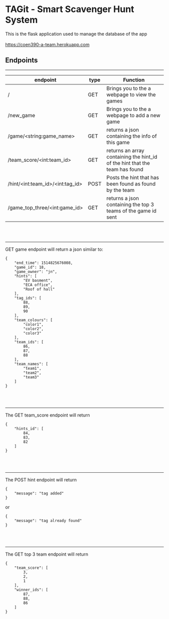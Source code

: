 # TAGit - Smart Scavenger Hunt System

This is the flask application used to manage the database of the app
<br><br>
https://coen390-a-team.herokuapp.com

## Endpoints
***
| endpoint                              | type   | Function                                                       |
| --------------------------------------|--------|----------------------------------------------------------------|
| /                                     | GET    | Brings you to the a webpage to view the games                  |
| /new_game                             | GET    | Brings you to the a webpage to add a new game                  |
| /game/\<string:game_name\>            | GET    | returns a json containing the info of this game                |
| /team_score/\<int:team_id\>           | GET    | returns an array containing the hint_id of the hint that the team has found |
| /hint/\<int:team_id\>/\<int:tag_id\>  | POST   | Posts the hint that has been found as found by the team        |
| /game_top_three/\<int:game_id\>       | GET    | returns a json containing the top 3 teams of the game id sent  |


<br><br>
***
GET game endpoint will return a json similar to: 
```
{
    "end_time": 1514825676008,
    "game_id": 18,
    "game_owner": "jn",
    "hints": [
        "EV basment",
        "ECA office",
        "Roof of hall"
    ],
    "tag_ids": [
        88,
        89,
        90
    ],
    "team_colours": [
        "color1",
        "color2",
        "color3"
    ],
    "team_ids": [
        86,
        87,
        88
    ],
    "team_names": [
        "team1",
        "team2",
        "team3"
    ]
}
```
<br><br>
***
The GET team_score endpoint will return
```
{
    "hints_id": [
        84,
        83,
        82
    ]
}
```
<br><br>
***
The POST hint endpoint will return
```
{
    "message": "tag added"
}
```
or
```
{
    "message": "tag already found"
}
```
<br><br>
***
The GET top 3 team endpoint will return
```
{
    "team_score": [
        3,
        2,
        1
    ],
    "winner_ids": [
        87,
        88,
        86
    ]
}
```